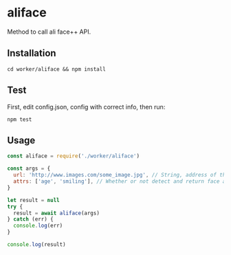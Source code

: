 # aliface
Method to call ali face++ API.
## Installation
~~~shell
cd worker/aliface && npm install
~~~
## Test
First, edit config.json, config with correct info, then run:
~~~
npm test
~~~
## Usage
~~~javascript
const aliface = require('./worker/aliface')

const args = {
  url: 'http://www.images.com/some_image.jpg', // String, address of the image
  attrs: ['age', 'smiling'], // Whether or not detect and return face attributes, default to ['age', 'smiling', 'eyestatus', 'emotion', 'beauty'], [doc](https://console.faceplusplus.com/documents/5679127)
}

let result = null
try {
  result = await aliface(args)
} catch (err) {
  console.log(err)
}

console.log(result)
~~~
